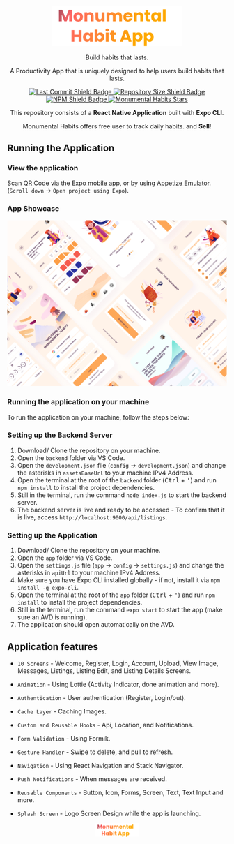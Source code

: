 <p align="center">
    <a href="https://expo.dev/@sabin125/momentual_habit">
        <img src="./app_logo.png" width="300" alt="Monumental Habits Logo"/>
    </a>
    <p align="center">Build habits that lasts.</p>
</p>

<p align="center">
   A Productivity App that is uniquely designed to help users build habits that lasts. 
</p>

<p align="center">
    <a href="https://github.com/Sabin-Subedi/momentual_habit_app/commits/dev">
        <img src="https://img.shields.io/github/last-commit/Sabin-Subedi/momentual_habit_app" alt="Last Commit Shield Badge"/>
    </a>
    <a href="https://github.com/nathan-abela/Done-With-It/archive/master.zip">
        <img src="https://img.shields.io/github/repo-size/nathan-abela/Done-With-It" alt="Repository Size Shield Badge"/>
    </a>
    <a href="https://www.npmjs.com/package/npm">
        <img src="https://img.shields.io/npm/v/npm" alt="NPM Shield Badge"/>
    </a>
    <a href="https://github.com/Sabin-Subedi/momentual_habit_app/stargazers">
        <img src="https://img.shields.io/github/stars/Sabin-Subedi/momentual_habit_app?style=social" alt="Monumental Habits Stars" >
    </a>
</p>

<p align="center">
    This repository consists of a <strong>React Native Application</strong> built with <strong>Expo CLI</strong>.
</p>

<p align="center">
    Monumental Habits offers free user to track daily habits.  and <strong>Sell</strong>!
</p>

## Running the Application

### View the application

Scan [QR Code](https://expo.dev/@sabin125/momentual_habit) via the [Expo mobile app](https://play.google.com/store/apps/details?id=host.exp.exponent), or by using [Appetize Emulator](https://expo.io/appetize-simulator?url=https://expo.io/@sabin125/momentual_habit). (`Scroll down` &#8594; `Open project using Expo`).

### App Showcase

<p align="center">
    <img src="./mocku.png" width="1280" alt="Monumental Habits Screens Mockup"/>
</p>

### Running the application on your machine

To run the application on your machine, follow the steps below:

### Setting up the Backend Server

  1. Download/ Clone the repository on your machine.
  2. Open the `backend` folder via VS Code.
  3. Open the `development.json` file (`config` &#8594; `development.json`) and change the asterisks in `assetsBaseUrl` to your machine IPv4 Address.
  4. Open the terminal at the root of the `backend` folder (<kbd>Ctrl</kbd> + <kbd>'</kbd>) and run `npm install` to install the project dependencies.
  5. Still in the terminal, run the command `node index.js` to start the backend server.
  6. The backend server is live and ready to be accessed - To confirm that it is live, access `http://localhost:9000/api/listings`.

### Setting up the Application

  1. Download/ Clone the repository on your machine.
  2. Open the `app` folder via VS Code.
  3. Open the `settings.js` file (`app` &#8594; `config` &#8594; `settings.js`) and change the asterisks in `apiUrl` to your machine IPv4 Address.
  4. Make sure you have Expo CLI installed globally - if not, install it via `npm install -g expo-cli`.
  5. Open the terminal at the root of the `app` folder (<kbd>Ctrl</kbd> + <kbd>'</kbd>) and run `npm install` to install the project dependencies.
  6. Still in the terminal, run the command `expo start` to start the app (make sure an AVD is running).
  7. The application should open automatically on the AVD.

## Application features

* `10 Screens` - Welcome, Register, Login, Account, Upload, View Image, Messages, Listings, Listing Edit, and Listing Details Screens.

* `Animation` - Using Lottie (Activity Indicator, done animation and more).

* `Authentication` - User authentication (Register, Login/out).

* `Cache Layer` - Caching Images.

* `Custom and Reusable Hooks` - Api, Location, and Notifications.

* `Form Validation` - Using Formik.

* `Gesture Handler` - Swipe to delete, and pull to refresh.

* `Navigation` - Using React Navigation and Stack Navigator.

* `Push Notifications` - When messages are received.

* `Reusable Components` - Button, Icon, Forms, Screen, Text, Text Input and more.

* `Splash Screen` - Logo Screen Design while the app is launching.
<p align="center">
 <a href="https://expo.dev/@sabin125/momentual_habit">
        <img src="./app_logo.png" width="100" alt="Monumental Habits Logo"/>
    </a>
</p>